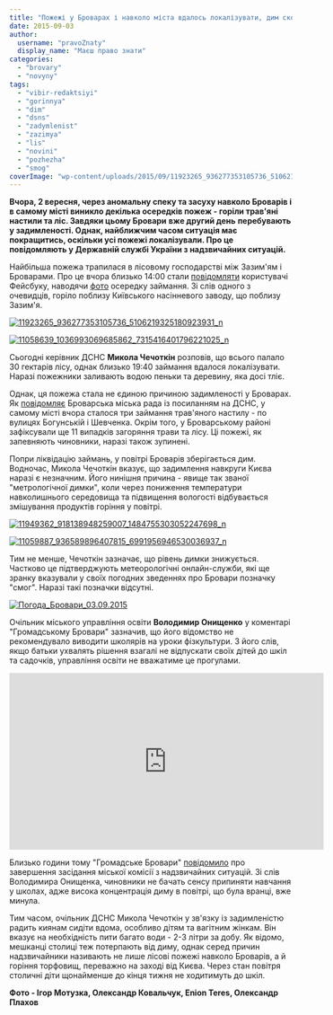 ```yaml
---
title: "Пожежі у Броварах і навколо міста вдалось локалізувати, дим скоро має розвіятись - ДСНС"
date: 2015-09-03
author: 
  username: "pravoZnaty"
  display_name: "Маєш право знати"
categories: 
  - "brovary"
  - "novyny"
tags: 
  - "vibir-redaktsiyi"
  - "gorinnya"
  - "dim"
  - "dsns"
  - "zadymlenist"
  - "zazimya"
  - "lis"
  - "novini"
  - "pozhezha"
  - "smog"
coverImage: "wp-content/uploads/2015/09/11923265_936277353105736_5106219325180923931_n.jpg"
---
```


**Вчора, 2 вересня, через аномальну спеку та засуху навколо Броварів і в самому місті виникло декілька осередків пожеж - горіли трав'яні настили та ліс. Завдяки цьому Бровари** **вже другий день** **перебувають у задимленості. Однак, найближчим часом ситуація має покращитись, оскільки усі пожежі локалізували. Про це повідомляють у Державній службі України з надзвичайних ситуацій.**

Найбільша пожежа трапилася в лісовому господарстві між Зазим'ям і Броварами. Про це вчора близько 14:00 стали [повідомляти](https://www.facebook.com/groups/brovary/permalink/1098829260147039/) користувачі Фейсбуку, наводячи [фото](https://www.facebook.com/groups/brovary/permalink/1098771373486161/) осередку займання. Зі слів одного з очевидців, горіло поблизу Київського насінневого заводу, що поблизу Зазим'я.

[![11923265_936277353105736_5106219325180923931_n](https://mpz.brovary.org/wp-content/uploads/2015/09/11923265_936277353105736_5106219325180923931_n.jpg)](https://mpz.brovary.org/wp-content/uploads/2015/09/11923265_936277353105736_5106219325180923931_n.jpg)

[![11058639_1036993069685862_7315416401796221025_n](https://mpz.brovary.org/wp-content/uploads/2015/09/11058639_1036993069685862_7315416401796221025_n.jpg)](https://mpz.brovary.org/wp-content/uploads/2015/09/11058639_1036993069685862_7315416401796221025_n.jpg)

Сьогодні керівник ДСНС **Микола Чечоткін** розповів, що всього палало 30 гектарів лісу, однак близько 19:40 займання вдалося локалізувати. Наразі пожежники заливають водою пеньки та деревину, яка досі тліє.

Однак, ця пожежа стала не єдиною причиною задимленості у Броварах. Як [повідомляє](http://www.brovary.kiev.ua/pozhezhu-u-l%D1%96s%D1%96-poblizu-brovar%D1%96v-%D1%96-zagorannya-travyanogo-nastilu-lokal%D1%96zovano) Броварська міська рада із посиланням на ДСНС, у самому місті вчора сталося три займання трав'яного настилу - по вулицях Богунській і Шевченка. Окрім того, у Броварському районі зафіксували ще 11 випадків загоряння трави та лісу. Ці пожежі, як запевняють чиновники, наразі також зупинені.

Попри ліквідацію займань, у повітрі Броварів зберігається дим. Водночас, Микола Чечоткін вказує, що задимлення навкруги Києва наразі є незначним. Його нинішня причина - явище так званої "метрологічної димки", коли через пониження температури навколишнього середовища та підвищення вологості відбувається змішування продуктів горіння у повітрі.

[![11949362_918138948259007_1484755303052247698_n](https://mpz.brovary.org/wp-content/uploads/2015/09/11949362_918138948259007_1484755303052247698_n.jpg)](https://mpz.brovary.org/wp-content/uploads/2015/09/11949362_918138948259007_1484755303052247698_n.jpg)

[![11059887_936589896407815_6991956946530036937_n](https://mpz.brovary.org/wp-content/uploads/2015/09/11059887_936589896407815_6991956946530036937_n.jpg)](https://mpz.brovary.org/wp-content/uploads/2015/09/11059887_936589896407815_6991956946530036937_n.jpg)

Тим не менше, Чечоткін зазначає, що рівень димки знижується. Частково це підтверджують метеорологічні онлайн-служби, які ще зранку вказували у своїх погодних зведеннях про Бровари позначку "смог". Наразі такі позначки відсутні.

[![Погода_Бровари_03.09.2015](https://mpz.brovary.org/wp-content/uploads/2015/09/Pogoda_Brovary_03.09.2015.jpg)](https://mpz.brovary.org/wp-content/uploads/2015/09/Pogoda_Brovary_03.09.2015.jpg)

Очільник міського управління освіти **Володимир Онищенко** у коментарі "Громадському Бровари" зазначив, що його відомство не рекомендувало виводити школярів на уроки фізкультури. З його слів, якщо батьки ухвалять рішення взагалі не відпускати своїх дітей до шкіл та садочків, управління освіти не вважатиме це прогулами.

<iframe src="https://www.youtube.com/embed/ucd24pu7ZYc" width="560" height="315" frameborder="0" allowfullscreen="allowfullscreen"></iframe>

Близько години тому "Громадське Бровари" [повідомило](https://www.facebook.com/hromadskebro.tv/photos/a.1438702883119012.1073741829.1413076852348282/1487183524937614/?type=1) про завершення засідання міської комісії з надзвичайних ситуацій. Зі слів Володимира Онищенка, чиновники не бачать сенсу припиняти навчання у школах, адже висока концентрація диму в повітрі, що була вранці, вже минула.

Тим часом, очільник ДСНС Микола Чечоткін у зв'язку із задимленістю радить киянам сидіти вдома, особливо дітям та вагітним жінкам. Він вказує на необхідність пити багато води - 2-3 літри за добу. Як відомо, мешканці столиці теж потерпають від диму, однак серед причин надзвичайники називають не лише лісові пожежі навколо Броварів, а й горіння торфовищ, переважно на заході від Києва. Через стан повітря столичні діти щонайменше до кінця тижня не ходитимуть до шкіл.

**Фото - Ігор Мотузка, Олександр Ковальчук, Enion Teres, Олександр Плахов**
